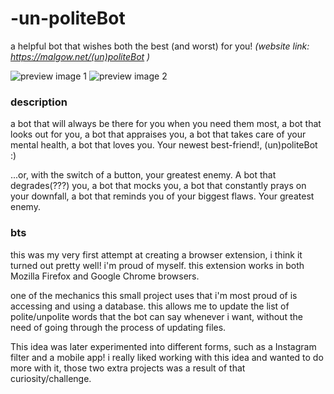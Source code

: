 # -un-politeBot
a helpful bot that wishes both the best (and worst) for you!
_(website link: https://malgow.net/(un)politeBot )_

![preview image 1](https://malgow.net/images/carousel/(u)pb%20carousel/upb2.PNG)
![preview image 2](https://malgow.net/images/carousel/(u)pb%20carousel/upb4.PNG)

### description
a bot that will always be there for you when you need them most, a bot that looks out for you, a bot that appraises you, a bot that takes care of your mental health, a bot that loves you. Your newest best-friend!, (un)politeBot :)

...or, with the switch of a button, your greatest enemy. A bot that degrades(???) you, a bot that mocks you, a bot that constantly prays on your downfall, a bot that reminds you of your biggest flaws. Your greatest enemy.

### bts
this was my very first attempt at creating a browser extension, i think it turned out pretty well! i'm proud of myself. this extension works in both Mozilla Firefox and Google Chrome browsers.

one of the mechanics this small project uses that i'm most proud of is accessing and using a database. this allows me to update the list of polite/unpolite words that the bot can say whenever i want, without the need of going through the process of updating files.

This idea was later experimented into different forms, such as a Instagram filter and a mobile app! i really liked working with this idea and wanted to do more with it, those two extra projects was a result of that curiosity/challenge.
